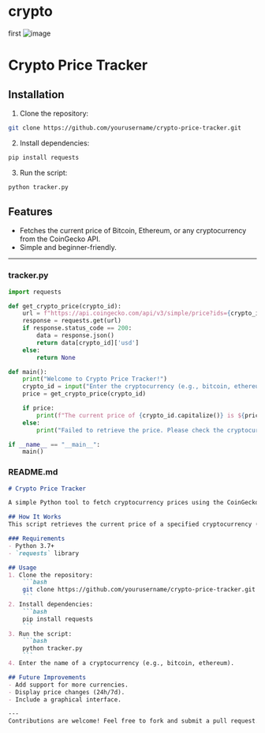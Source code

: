 # crypto
first 
![image](https://github.com/user-attachments/assets/1e5854d4-d0cc-4c43-8e81-3ece95b66344)
# Crypto Price Tracker

## Installation
1. Clone the repository:
```bash
git clone https://github.com/yourusername/crypto-price-tracker.git
```

2. Install dependencies:
```bash
pip install requests
```

3. Run the script:
```bash
python tracker.py
```

## Features
- Fetches the current price of Bitcoin, Ethereum, or any cryptocurrency from the CoinGecko API.
- Simple and beginner-friendly.

---

### tracker.py
```python
import requests

def get_crypto_price(crypto_id):
    url = f"https://api.coingecko.com/api/v3/simple/price?ids={crypto_id}&vs_currencies=usd"
    response = requests.get(url)
    if response.status_code == 200:
        data = response.json()
        return data[crypto_id]['usd']
    else:
        return None

def main():
    print("Welcome to Crypto Price Tracker!")
    crypto_id = input("Enter the cryptocurrency (e.g., bitcoin, ethereum): ").lower()
    price = get_crypto_price(crypto_id)

    if price:
        print(f"The current price of {crypto_id.capitalize()} is ${price} USD.")
    else:
        print("Failed to retrieve the price. Please check the cryptocurrency ID.")

if __name__ == "__main__":
    main()
```

### README.md
```markdown
# Crypto Price Tracker

A simple Python tool to fetch cryptocurrency prices using the CoinGecko API.

## How It Works
This script retrieves the current price of a specified cryptocurrency (e.g., Bitcoin, Ethereum) in USD. Users can input the cryptocurrency they want to check, and the script will display the price.

### Requirements
- Python 3.7+
- `requests` library

## Usage
1. Clone the repository:
    ```bash
    git clone https://github.com/yourusername/crypto-price-tracker.git
    ```
2. Install dependencies:
    ```bash
    pip install requests
    ```
3. Run the script:
    ```bash
    python tracker.py
    ```
4. Enter the name of a cryptocurrency (e.g., bitcoin, ethereum).

## Future Improvements
- Add support for more currencies.
- Display price changes (24h/7d).
- Include a graphical interface.

---
Contributions are welcome! Feel free to fork and submit a pull request.
